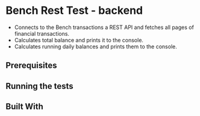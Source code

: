 # Bench Rest Test - backend

* Connects to the Bench transactions a REST API and fetches all pages of financial transactions.
* Calculates total balance and prints it to the console.
* Calculates running daily balances and prints them to the console.

## Prerequisites

## Running the tests

## Built With
